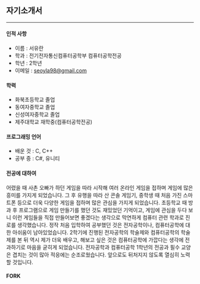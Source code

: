 ## 자기소개서
---
#### 인적 사항
 + 이름 : 서유란
 + 학과 : 전기전자통신컴퓨터공학부 컴퓨터공학전공
 + 학년 : 2학년
 + 이메일 : seoyla98@gmail.com
 
#### 학력
 + 화북초등학교 졸업
 + 동여자중학교 졸업
 + 신성여자중학교 졸업
 + 제주대학교 재학중(컴퓨터공학전공)
 
 #### 프로그래밍 언어
 + 배운 것 : C, C++
 + 공부 중 : C#, 유니티

 #### 전공에 대하여
  어렸을 때 사촌 오빠가 하던 게임을 따라 시작해 여러 온라인 게임을 접하며 게임에 많은 흥미를 가지게 되었습니다. 그 후 유행을 따라 산 콘솔 게임기, 중학생 때 처음 가진 스마트폰 등으로 더욱 다양한 게임을 접하며 많은 관심을 가지게 되었습니다. 초등학교 때 방과 후 프로그램으로 게임 만들기를 했던 것도 재밌었던 기억이고, 게임에 관심을 두다 보니 이런 게임들을 직접 만들어보면 좋겠다는 생각으로 막연하게 컴퓨터 관련 학과로 진로를 생각했습니다. 정작 처음 입학하여 공부했던 것은 전자공학이나, 컴퓨터공학에 대한 아쉬움이 남아있었습니다. 2학기에 진행된 전자공학의 학술제와 컴퓨터공학의 학술제를 본 뒤 역시 제가 더욱 배우고, 해보고 싶은 것은 컴퓨터공학에 가깝다는 생각에 전과하기로 마음을 굳히게 되었습니다. 전자공학과 컴퓨터공학 1학년의 전공과 필수 교양은 겹치는 것이 많아 적응에는 순조로웠습니다. 앞으로도 뒤처지지 않도록 열심히 노력할 것입니다.
 
 #### FORK

